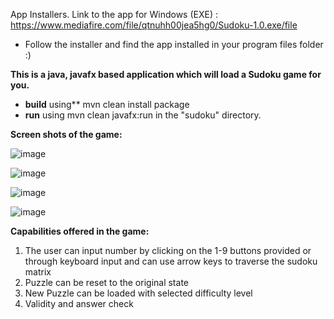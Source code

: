 
App Installers.
Link to the app for Windows (EXE) : https://www.mediafire.com/file/qtnuhh00jea5hg0/Sudoku-1.0.exe/file
  - Follow the installer and find the app installed in your program files folder :)





**This is a java, javafx based application which will load a Sudoku game for you.**
  - **build** using** mvn clean install package
  - **run** using mvn clean javafx:run in the "sudoku" directory.

**Screen shots of the game:**

![image](https://github.com/nikita-shah/Sudoku/assets/6553116/286434fe-e3e1-4432-8963-8a53b032bb15)


![image](https://github.com/nikita-shah/Sudoku/assets/6553116/4cc66e73-6230-4896-ab04-00402dc7fb8d)


![image](https://github.com/nikita-shah/Sudoku/assets/6553116/3e561adc-97bc-4972-9189-9a8a4047d5a3)


![image](https://github.com/nikita-shah/Sudoku/assets/6553116/a16a8bf4-6876-4520-9c40-850ef3b1bdc1)


**Capabilities offered in the game:**

1. The user can input number by clicking on the 1-9 buttons provided or through keyboard input and can use arrow keys to traverse the sudoku matrix
2. Puzzle can be reset to the original state
3. New Puzzle can be loaded with selected difficulty level
4. Validity and answer check
